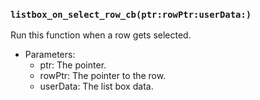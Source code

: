 ### `listbox_on_select_row_cb(ptr:rowPtr:userData:)`

Run this function when a row gets selected.
- Parameters:
  - ptr: The pointer.
  - rowPtr: The pointer to the row.
  - userData: The list box data.
